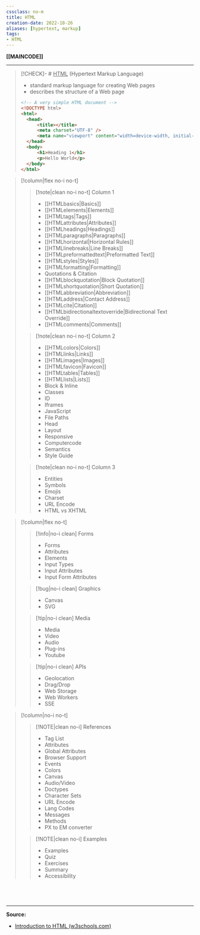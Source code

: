 ```yaml
---
cssclass: no-m
title: HTML
creation-date: 2022-10-26
aliases: [hypertext, markup]
tags:
- HTML
---
```

**[[MAINCODE]]**

---
>[!CHECK]- # <u>HTML</u> (Hypertext Markup Language)
>- standard markup language for creating Web pages
>- describes the structure of a Web page
> ```HTML
> <!-- A very simple HTML document -->
> <!DOCTYPE html>
> <html>
> 	<head>
> 		<title></title>
> 		<meta charset="UTF-8" />
> 		<meta name="viewport" content="width=device-width, initial-scale=1.0" />
> 	</head>
> 	<body>
> 		<h1>Heading 1</h1>
> 		<p>Hello World</p>
> 	</body>
> </html>
> ```

>[!column|flex no-i no-t]
>>[!note|clean no-i no-t] Column 1
>>- [[HTMLbasics|Basics]]
>>	- [[HTMLelements|Elements]]
>>	- [[HTMLtags|Tags]]
>>	- [[HTMLattributes|Attributes]]
>>- [[HTMLheadings|Headings]]
>>- [[HTMLparagraphs|Paragraphs]]
>>	- [[HTMLhorizontal|Horizontal Rules]]
>>	- [[HTMLlinebreaks|Line Breaks]]
>>	- [[HTMLpreformattedtext|Preformatted Text]]
>>- [[HTMLstyles|Styles]]
>>- [[HTMLformatting|Formatting]]
>>- Quotations & Citation
>>	- [[HTMLblockquotation|Block Quotation]]
>>	- [[HTMLshortquotation|Short Quotation]]
>>	- [[HTMLabbreviation|Abbreviation]]
>>	- [[HTMLaddress|Contact Address]]
>>	- [[HTMLcite|Citation]]
>>	- [[HTMLbidirectionaltextoverride|Bidirectional Text Override]]
>>- [[HTMLcomments|Comments]]
>
>>[!note|clean no-i no-t] Column 2
>>- [[HTMLcolors|Colors]]
>>- [[HTMLlinks|Links]]
>>- [[HTMLimages|Images]]
>>- [[HTMLfavicon|Favicon]]
>>- [[HTMLtables|Tables]]
>>- [[HTMLlists|Lists]]
>>- Block & Inline
>>- Classes
>>- ID
>>- Iframes
>>- JavaScript
>>- File Paths
>>- Head
>>- Layout
>>- Responsive
>>- Computercode
>>- Semantics
>>- Style Guide
>
>>[!note|clean no-i no-t] Column 3
>>- Entities
>>- Symbols
>>- Emojis
>>- Charset
>>- URL Encode
>>- HTML vs XHTML

>[!column|flex no-t]
>>[!info|no-i clean] Forms
>>- Forms
>>- Attributes
>>- Elements
>>- Input Types
>>- Input Attributes
>>- Input Form Attributes
>
>>[!bug|no-i clean] Graphics
>>- Canvas
>>- SVG
>
>>[!tip|no-i clean] Media
>>- Media
>>- Video
>>- Audio
>>- Plug-ins
>>- Youtube
>
>>[!tip|no-i clean] APIs
>>- Geolocation
>>- Drag/Drop
>>- Web Storage
>>- Web Workers
>>- SSE

>[!column|no-i no-t]
>>[!NOTE|clean no-i] References
>>- Tag List
>>- Attributes
>>- Global Attributes
>>- Browser Support
>>- Events
>>- Colors
>>- Canvas
>>- Audio/Video
>>- Doctypes
>>- Character Sets
>>- URL Encode
>>- Lang Codes
>>- Messages
>>- Methods
>>- PX to EM converter
>
>>[!NOTE|clean no-i] Examples
>>- Examples
>>- Quiz
>>- Exercises
>>- Summary
>>- Accessibility

<br>

# 
---
**Source:**
- [Introduction to HTML (w3schools.com)](https://www.w3schools.com/html/html_intro.asp)